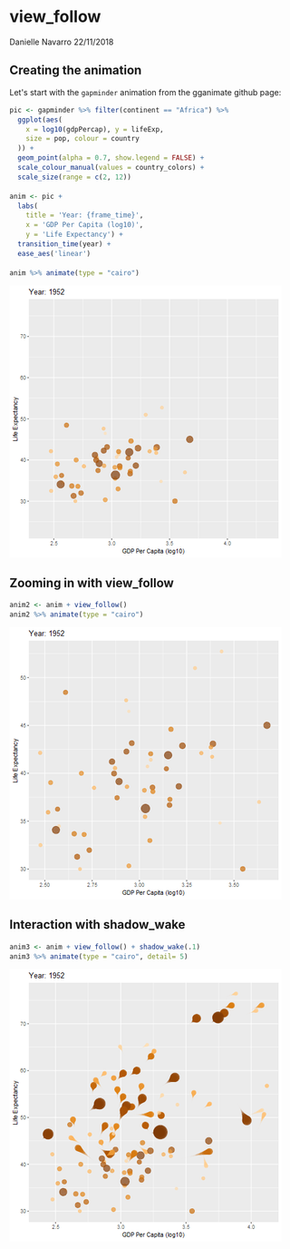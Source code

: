 view\_follow
================
Danielle Navarro
22/11/2018

Creating the animation
----------------------

Let's start with the `gapminder` animation from the gganimate github page:

``` r
pic <- gapminder %>% filter(continent == "Africa") %>%
  ggplot(aes(
    x = log10(gdpPercap), y = lifeExp, 
    size = pop, colour = country
  )) +
  geom_point(alpha = 0.7, show.legend = FALSE) +
  scale_colour_manual(values = country_colors) +
  scale_size(range = c(2, 12)) 

anim <- pic + 
  labs(
    title = 'Year: {frame_time}', 
    x = 'GDP Per Capita (log10)', 
    y = 'Life Expectancy') +
  transition_time(year) +
  ease_aes('linear')

anim %>% animate(type = "cairo")
```

![](view_follow_files/figure-markdown_github/initialanimation-1.gif)

Zooming in with view\_follow
----------------------------

``` r
anim2 <- anim + view_follow()
anim2 %>% animate(type = "cairo")
```

![](view_follow_files/figure-markdown_github/viewfollow1-1.gif)

Interaction with shadow\_wake
-----------------------------

``` r
anim3 <- anim + view_follow() + shadow_wake(.1)
anim3 %>% animate(type = "cairo", detail= 5)
```

![](view_follow_files/figure-markdown_github/viewfollow2-1.gif)
